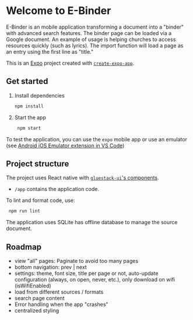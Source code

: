 # Welcome to E-Binder

E-Binder is an mobile application transforming a document into a "binder" with advanced search features. The binder page can be loaded via a Google document. An example of usage is helping churches to access resources quickly (such as lyrics). The import function will load a page as an entry using the first line as "title."

This is an [Expo](https://expo.dev) project created with [`create-expo-app`](https://www.npmjs.com/package/create-expo-app).

## Get started

1. Install dependencies

   ```bash
   npm install
   ```

2. Start the app

   ```bash
    npm start
   ```

To test the application, you can use the `expo` mobile app or use an emulator (see [Android iOS Emulator extension in VS Code](https://marketplace.visualstudio.com/items?itemName=DiemasMichiels.emulate))


## Project structure

The project uses React native with [`gluestack-ui`'s components](https://gluestack.io).

* `/app` contains the application code.


To lint and format code, use:

   ```bash
    npm run lint
   ```

The application uses SQLite has offline database to manage the source document.

## Roadmap
- view "all" pages: Paginate to avoid too many pages
- bottom navigation: prev | next
- settings: theme, font size, title per page or not, auto-update configuration (always, on open, never, etc.), only download on wifi (isWifiEnabled)
- load from different sources / formats
- search page content
- Error handling when the app "crashes"
- centralized styling